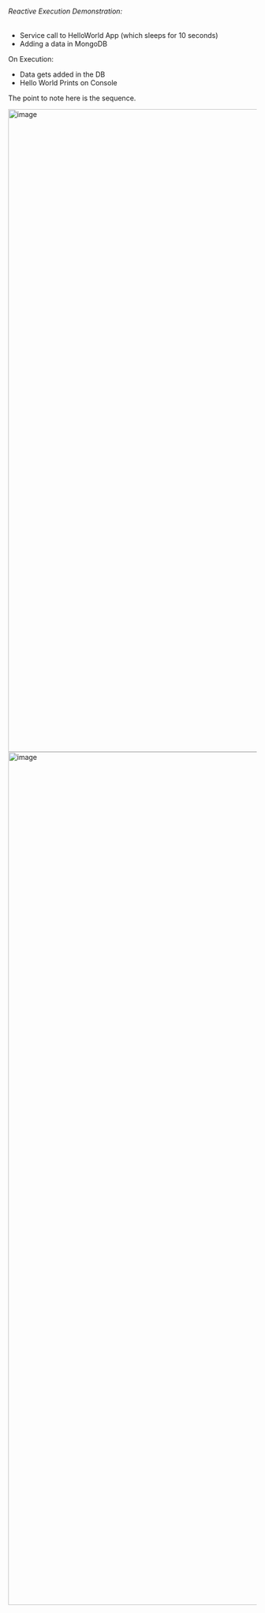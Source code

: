 ###### Reactive Execution Demonstration:

- Service call to HelloWorld App (which sleeps for 10 seconds)
- Adding a data in MongoDB

On Execution:

- Data gets added in the DB
- Hello World Prints on Console

The point to note here is the sequence.


<img width="1302" alt="image" src="https://github.com/rahulvaish/SpringWebFlux/assets/689226/0f65f4f2-cb50-45c0-a861-1fd16fc08732">
<img width="1728" alt="image" src="https://github.com/rahulvaish/SpringWebFlux/assets/689226/877feee7-276c-4b17-9c24-f064032713df">

  
